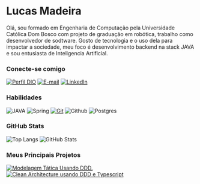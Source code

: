 # **Lucas Madeira**

Olá, sou formado em Engenharia de Computação pela Universidade Católica Dom Bosco com projeto de graduação em robótica, trabalho como desenvolvedor de sodtware. Gosto de tecnologia e o uso dela para impactar a sociedade, meu foco é desenvolvimento backend na stack JAVA e sou entusiasta de Inteligencia Artificial.

### Conecte-se comigo

[![Perfil DIO](https://img.shields.io/badge/-Meu%20Perfil%20na%20DIO-30A3DC?style=for-the-badge)](https://web.dio.me/users/lmadeira_ec/)
[![E-mail](https://img.shields.io/badge/Gmail-D14836?style=for-the-badge&logo=gmail&logoColor=white)](mailto:lmadeira.ec@gmail.com@gmail.com)
[![LinkedIn](https://img.shields.io/badge/-LinkedIn-blue?style=for-the-badge&logo=linkedin&logoColor=white)](https://www.linkedin.com/in/lucasmadeira)

### Habilidades

![JAVA](https://img.shields.io/badge/Java-000?style=for-the-badge&logo=java&logoColor=white)
![Spring](https://img.shields.io/badge/Spring-000?style=for-the-badge&logo=spring&logoColor=white)
[![Git](https://img.shields.io/badge/Git-000?style=for-the-badge&logo=git&logoColor=E94D5F)](https://git-scm.com/doc)
![Github](https://img.shields.io/badge/GitHub-000?style=for-the-badge&logo=github&logoColor=30A3DC)
![Postgres](https://img.shields.io/badge/PostgreSQL-00000F?style=for-the-badge&logo=postgresql&logoColor=white)

### GitHub Stats
![Top Langs](https://github-readme-stats-git-masterrstaa-rickstaa.vercel.app/api/top-langs/?username=lucasmadeira&layout=compact&bg_color=000&border_color=30A3DC&title_color=E94D5F&text_color=FFF)
![GitHub Stats](https://github-readme-stats.vercel.app/api?username=lucasmadeira&theme=transparent&bg_color=000&border_color=30A3DC&show_icons=true&icon_color=30A3DC&title_color=E94D5F&text_color=FFF)

### Meus Principais Projetos
[![Modelagem Tática Usando DDD.](https://github-readme-stats.vercel.app/api/pin/?username=lucasmadeira&repo=modelagem-tatica-ddd&bg_color=000&border_color=30A3DC&show_icons=true&icon_color=30A3DC&title_color=E94D5F&text_color=FFF)](https://github.com/lucasmadeira/modelagem-tatica-ddd)
[![Clean Architecture usando DDD e Typescript](https://github-readme-stats.vercel.app/api/pin/?username=lucasmadeira&repo=clean-architecture-ddd-typescript&bg_color=000&border_color=30A3DC&show_icons=true&icon_color=30A3DC&title_color=E94D5F&text_color=FFF)](https://github.com/lucasmadeira/clean-architecture-ddd-typescript)